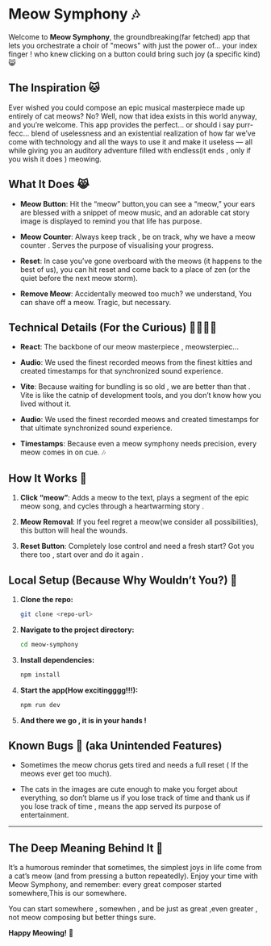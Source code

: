 # Meow Symphony 🎶

Welcome to **Meow Symphony**, the groundbreaking(far fetched) app that lets you orchestrate a choir of "meows" with just the power of… your index finger ! who knew clicking on a button could bring such joy (a specific kind)😸

## The Inspiration 🐱

Ever wished you could compose an epic musical masterpiece made up entirely of cat meows? No? Well, now that idea exists in this world anyway, and you’re welcome. This app provides the perfect... or should i say purr-fecc... blend of uselessness and an existential realization of how far we’ve come with technology and all the ways to use it and make it useless — all while giving you an auditory adventure filled with endless(it ends , only if you wish it does ) meowing.

## What It Does 😹

- **Meow Button**: Hit the “meow” button,you can see a “meow,” your ears are blessed with a snippet of meow music, and an adorable cat story image is displayed to remind you that life has purpose.
  
- **Meow Counter**: Always keep track , be on track, why we have a meow counter . Serves the purpose of visualising your progress.
- **Reset**: In case you’ve gone overboard with the meows (it happens to the best of us), you can hit reset and come back to a place of zen (or the quiet before the next meow storm).

- **Remove Meow**: Accidentally meowed too much? we understand, You can shave off a meow. Tragic, but necessary.

## Technical Details (For the Curious) 👨‍💻👩‍💻

- **React**: The backbone of our meow masterpiece , meowsterpiec...
  
- **Audio**: We used the finest recorded meows from the finest kitties and created timestamps for that synchronized sound experience.
  
- **Vite**: Because waiting for bundling is so old , we are better than that . Vite is like the catnip of development tools, and you don’t know how you lived without it.
  
- **Audio**: We used the finest recorded meows and created timestamps for that ultimate synchronized sound experience.
  
- **Timestamps**: Because even a meow symphony needs precision, every meow comes in on cue. 🎶

## How It Works 🤔

1. **Click “meow”**: Adds a meow to the text, plays a segment of the epic meow song, and cycles through a heartwarming story .

2. **Meow Removal**: If you feel regret a meow(we consider all possibilities), this button will heal the wounds.

3. **Reset Button**: Completely lose control and need a fresh start? Got you there too , start over and do it again .


## Local Setup (Because Why Wouldn’t You?) 🔧

1. **Clone the repo:**

   ```bash
   git clone <repo-url>
   ```

2. **Navigate to the project directory:**

   ```bash
   cd meow-symphony
   ```

3. **Install dependencies:**

   ```bash
   npm install
   ```

4. **Start the app(How excitingggg!!!):**

   ```bash
   npm run dev
   ```

5. **And there we go , it is in your hands !**

## Known Bugs 🐜 (aka Unintended Features)

- Sometimes the meow chorus gets tired and needs a full reset ( If the meows ever get too much).

- The cats in the images are cute enough to make you forget about everything, so don’t blame us if you lose track of time and thank us if you lose track of time , means the app served its purpose of entertainment.

---

## The Deep Meaning Behind It 🧐

It’s a humorous reminder that sometimes, the simplest joys in life come from a cat’s meow (and from pressing a button repeatedly). Enjoy your time with Meow Symphony, and remember: every great composer started somewhere,This is our somewhere.

You can start somewhere , somewhen , and be just as great ,even greater , not meow composing but better things sure.

**Happy Meowing!** 🐾
